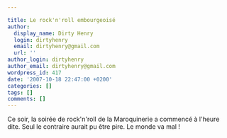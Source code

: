 ```yaml
---

title: Le rock'n'roll embourgeoisé
author:
  display_name: Dirty Henry
  login: dirtyhenry
  email: dirtyhenry@gmail.com
  url: ''
author_login: dirtyhenry
author_email: dirtyhenry@gmail.com
wordpress_id: 417
date: '2007-10-18 22:47:00 +0200'
categories: []
tags: []
comments: []
---
```

Ce soir, la soirée de rock'n'roll de la Maroquinerie a commencé à l'heure dite. Seul le contraire aurait pu être pire. Le monde va mal !
